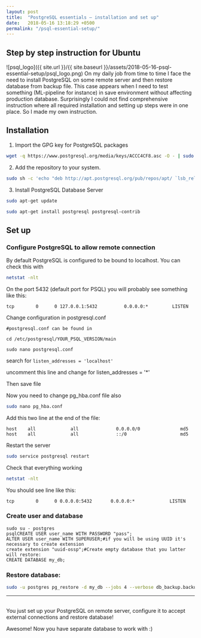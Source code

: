 ```yaml
---
layout: post
title:  "PostgreSQL essentials — installation and set up"
date:   2018-05-16 13:18:29 +0500
permalink: "/psql-essential-setup/"
---
```


## Step by step instruction for Ubuntu

![psql_logo]({{ site.url }}/{{ site.baseurl }}/assets/2018-05-16-psql-essential-setup/psql_logo.png)
On my daily job from time to time I face the need to install PostgreSQL on some remote server and then restore database from backup file. This case appears when I need to test something (ML-pipeline for instance) in save environment without affecting production database. Surprisingly I could not find comprehensive instruction where all required installation and setting up steps were in one place. So I made my own instruction.

## Installation

1. Import the GPG key for PostgreSQL packages
```bash
wget -q https://www.postgresql.org/media/keys/ACCC4CF8.asc -O - | sudo apt-key add -
```

2. Add the repository to your system.
```bash
sudo sh -c 'echo "deb http://apt.postgresql.org/pub/repos/apt/ `lsb_release -cs`-pgdg main" >> /etc/apt/sources.list.d/pgdg.list'
```
3. Install PostgreSQL Database Server
```bash
sudo apt-get update
```
```bash
sudo apt-get install postgresql postgresql-contrib
```

## Set up
### Configure PostgreSQL to allow remote connection

By default PostgreSQL is configured to be bound to localhost. You can check this with

```bash
netstat -nlt
```

On the port 5432 (default port for PSQL) you will probably see something like this:

```
tcp        0      0 127.0.0.1:5432          0.0.0.0:*         LISTEN
```

Change configuration in postgresql.conf
```
#postgresql.conf can be found in 

cd /etc/postgresql/YOUR_PSQL_VERSION/main

sudo nano postgresql.conf
```

search for `listen_addresses = 'localhost'`

uncomment this line and change for listen_addresses = '*'

Then save file

Now you need to change pg_hba.conf file also
```bash
sudo nano pg_hba.conf
```
Add this two line at the end of the file:
```
host    all             all              0.0.0.0/0               md5
host    all             all              ::/0                    md5
```
Restart the server
```bash
sudo service postgresql restart
```
Check that everything working
```bash
netstat -nlt
```
You should see line like this:
```
tcp        0      0 0.0.0.0:5432       0.0.0.0:*             LISTEN
```
### Create user and database
```
sudo su - postgres
psqlCREATE USER user_name WITH PASSWORD "pass";
ALTER USER user_name WITH SUPERUSER;#if you will be using UUID it's necessary to create extension
create extension "uuid-ossp";#Create empty database that you latter will restore:
CREATE DATABASE my_db;
```

### Restore database:
```bash
sudo -u postgres pg_restore -d my_db --jobs 4 --verbose db_backup.backup
```
---
<br>
You just set up your PostgreSQL on remote server, configure it to accept external connections and restore database! 

Awesome! Now you have separate database to work with :)